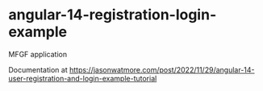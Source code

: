 # angular-14-registration-login-example

MFGF application

Documentation at https://jasonwatmore.com/post/2022/11/29/angular-14-user-registration-and-login-example-tutorial